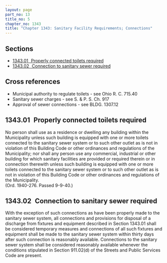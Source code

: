 ```yaml
---
layout: page
part_no: 13
title_no: 5
chapter_no: 1343
title: "Chapter 1343: Sanitary Facility Requirements; Connections"
---
```


## Sections

* [1343.01   Properly connected toilets required](#134301-properly-connected-toilets-required)
* [1343.02   Connection to sanitary sewer required](#134302-connection-to-sanitary-sewer-required)

## Cross references

* Municipal authority to regulate toilets - see Ohio R. C. 715.40
* Sanitary sewer charges - see S. & P. S. Ch. 917
* Approval of sewer connections - see BLDG. 1307.12

## 1343.01   Properly connected toilets required

No person shall use as a residence or dwelling any building within the
Municipality unless such building is equipped with one or more toilets
connected to the sanitary sewer system or to such other outlet as is not in
violation of this Building Code or other ordinances and regulations of the
Municipality; nor shall any person use any commercial, industrial or other
building for which sanitary facilities are provided or required therein or in
connection therewith unless such building is equipped with one or more toilets
connected to the sanitary sewer system or to such other outlet as is not in
violation of this Building Code or other ordinances and regulations of the
Municipality.  
(Ord. 1940-276. Passed 9-9-40.)

## 1343.02   Connection to sanitary sewer required

With the exception of such connections as have been properly made to the
sanitary sewer system, all connections and provisions for disposal of a
discharge from fixtures and equipment described in Section 1343.01 shall be considered temporary measures and connections of all such
fixtures and equipment shall be made to the sanitary sewer system within thirty
days after such connection is reasonably available. Connections to the sanitary
sewer system shall be considered reasonably available whenever the conditions
stipulated in Section 911.02(d) of the Streets and Public Services Code are present.
